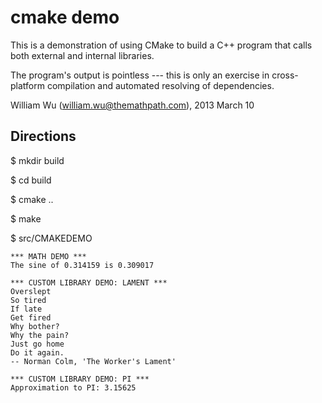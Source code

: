 cmake demo
===============

This is a demonstration of using CMake to build a C++ program that calls both external and internal libraries.

The program's output is pointless --- this is only an exercise in cross-platform compilation and automated resolving of dependencies.

William Wu (william.wu@themathpath.com), 2013 March 10


Directions
---------------
$ mkdir build

$ cd build

$ cmake ..

$ make

$ src/CMAKEDEMO 

	*** MATH DEMO ***
	The sine of 0.314159 is 0.309017

	*** CUSTOM LIBRARY DEMO: LAMENT ***
	Overslept
	So tired
	If late
	Get fired
	Why bother?
	Why the pain?
	Just go home
	Do it again.
	-- Norman Colm, 'The Worker's Lament'

	*** CUSTOM LIBRARY DEMO: PI ***
	Approximation to PI: 3.15625